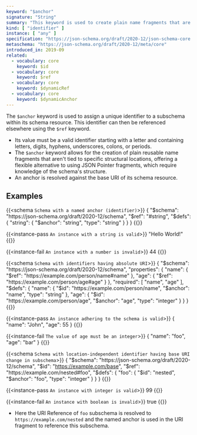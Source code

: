 ```yaml
---
keyword: "$anchor"
signature: "String"
summary: "This keyword is used to create plain name fragments that are not tied to any particular structural location for referencing purposes, which are taken into consideration for static referencing."
kind: [ "identifier" ]
instance: [ "any" ]
specification: "https://json-schema.org/draft/2020-12/json-schema-core.html#section-8.2.2"
metaschema: "https://json-schema.org/draft/2020-12/meta/core"
introduced_in: 2019-09
related:
  - vocabulary: core
    keyword: $id
  - vocabulary: core
    keyword: $ref
  - vocabulary: core
    keyword: $dynamicRef
  - vocabulary: core
    keyword: $dynamicAnchor
---
```


The `$anchor` keyword is used to assign a unique identifier to a subschema within its schema resource. This identifier can then be referenced elsewhere using the `$ref` keyword.

* Its value must be a valid identifier starting with a letter and containing letters, digits, hyphens, underscores, colons, or periods.
* The `$anchor` keyword allows for the creation of plain reusable name fragments that aren't tied to specific structural locations, offering a flexible alternative to using JSON Pointer fragments, which require knowledge of the schema's structure.
* An anchor is resolved against the base URI of its schema resource.

## Examples

{{<schema `Schema with a named anchor (identifier)`>}}
{
  "$schema": "https://json-schema.org/draft/2020-12/schema",
  "$ref": "#string",
  "$defs": {
    "string": {
      "$anchor": "string",
      "type": "string"
    }
  }
}
{{</schema>}}

{{<instance-pass `An instance with a string is valid`>}}
"Hello World!"
{{</instance-pass>}}

{{<instance-fail `An instance with a number is invalid`>}}
44
{{</instance-fail>}}

{{<schema `Schema with identifiers having absolute URI`>}}
{
  "$schema": "https://json-schema.org/draft/2020-12/schema",
  "properties": {
    "name": { "$ref": "https://example.com/person/name#name" },
    "age": { "$ref": "https://example.com/person/age#age" }
  },
  "required": [ "name", "age" ],
  "$defs": {
    "name": {
      "$id": "https://example.com/person/name",
      "$anchor": "name",
      "type": "string"
    },
    "age": {
      "$id": "https://example.com/person/age",
      "$anchor": "age",
      "type": "integer"
    }
  }
}
{{</schema>}}

{{<instance-pass `An instance adhering to the schema is valid`>}}
{
  "name": "John",
  "age": 55
}
{{</instance-pass>}}

{{<instance-fail `The value of age must be an integer`>}}
{
  "name": "foo",
  "age": "bar"
}
{{</instance-fail>}}

{{<schema `Schema with location-independent identifier having base URI change in subschema`>}}
{
  "$schema": "https://json-schema.org/draft/2020-12/schema",
  "$id": "https://example.com/base",
  "$ref": "https://example.com/nested#foo",
  "$defs": {
    "foo": {
      "$id": "nested",
      "$anchor": "foo",
      "type": "integer"
    }
  }
}
{{</schema>}}

{{<instance-pass `An instance with integer is valid`>}}
99
{{</instance-pass>}}

{{<instance-fail `An instance with boolean is invalid`>}}
true
{{</instance-fail>}}
- Here the URI Reference of `foo` subschema is resolved to `https://example.com/nested` and the named anchor is used in the URI fragment to reference this subschema.